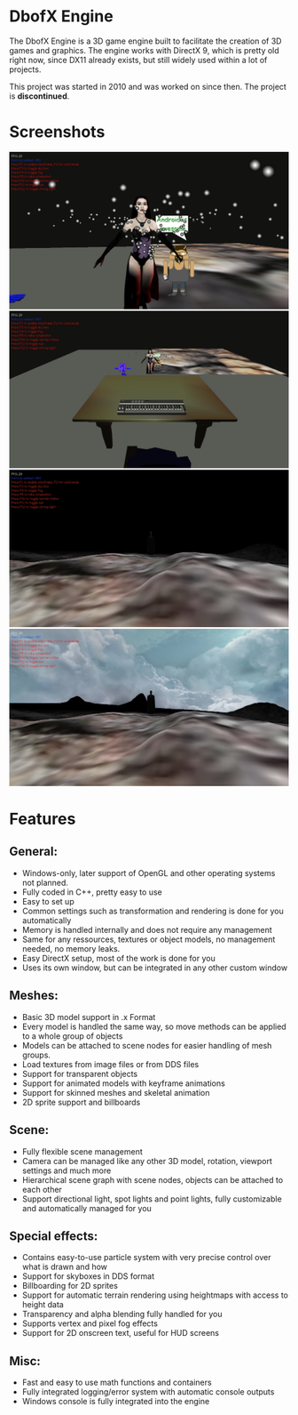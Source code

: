 DbofX Engine
============

The DbofX Engine is a 3D game engine built to facilitate the creation of 3D games and graphics.
The engine works with DirectX 9, which is pretty old right now, since DX11 already exists, but still widely used within a lot of projects.

This project was started in 2010 and was worked on since then. The project is **discontinued**.


# Screenshots

![Screenshot 1](/screenshots/screenshot.jpg)
![Screenshot 2](/screenshots/screenshot0.jpg)
![Screenshot 3](/screenshots/screenshot1.jpg)
![Screenshot 4](/screenshots/screenshot2.jpg)

# Features

## General:
- Windows-only, later support of OpenGL and other operating systems not planned.
- Fully coded in C++, pretty easy to use
- Easy to set up
- Common settings such as transformation and rendering is done for you automatically
- Memory is handled internally and does not require any management
- Same for any ressources, textures or object models, no management needed, no memory leaks.
- Easy DirectX setup, most of the work is done for you
- Uses its own window, but can be integrated in any other custom window

## Meshes:
- Basic 3D model support in .x Format
- Every model is handled the same way, so move methods can be applied to a whole group of objects
- Models can be attached to scene nodes for easier handling of mesh groups.
- Load textures from image files or from DDS files
- Support for transparent objects
- Support for animated models with keyframe animations
- Support for skinned meshes and skeletal animation 
- 2D sprite support and billboards

## Scene:
- Fully flexible scene management
- Camera can be managed like any other 3D model, rotation, viewport settings and much more
- Hierarchical scene graph with scene nodes, objects can be attached to each other
- Support directional light, spot lights and point lights, fully customizable and automatically managed for you

## Special effects:
- Contains easy-to-use particle system with very precise control over what is drawn and how
- Support for skyboxes in DDS format
- Billboarding for 2D sprites
- Support for automatic terrain rendering using heightmaps with access to height data
- Transparency and alpha blending fully handled for you
- Supports vertex and pixel fog effects
- Support for 2D onscreen text, useful for HUD screens

## Misc:
- Fast and easy to use math functions and containers
- Fully integrated logging/error system with automatic console outputs
- Windows console is fully integrated into the engine

